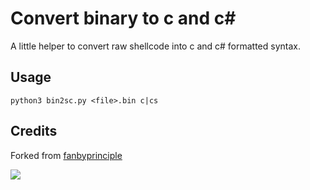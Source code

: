 # Convert binary to c and c#

A little helper to convert raw shellcode into c and c# formatted syntax.

## Usage

```
python3 bin2sc.py <file>.bin c|cs
```

## Credits

Forked from [fanbyprinciple](https://github.com/fanbyprinciple/bin2shellcode)

![](./havoc.png)


